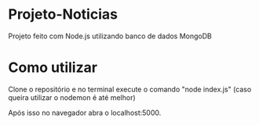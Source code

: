 # Projeto-Noticias

Projeto feito com Node.js utilizando banco de dados MongoDB

# Como utilizar

Clone o repositório e no terminal execute o comando "node index.js" (caso queira utilizar o nodemon é até melhor)<br>

Após isso no navegador abra o localhost:5000.
